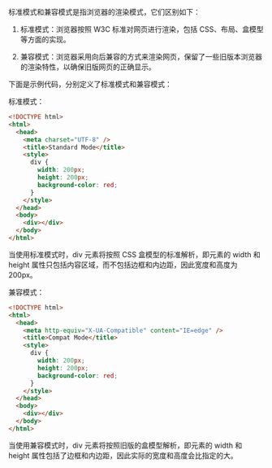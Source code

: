 标准模式和兼容模式是指浏览器的渲染模式，它们区别如下：

1. 标准模式：浏览器按照 W3C 标准对网页进行渲染，包括 CSS、布局、盒模型等方面的实现。

2. 兼容模式：浏览器采用向后兼容的方式来渲染网页，保留了一些旧版本浏览器的渲染特性，以确保旧版网页的正确显示。

下面是示例代码，分别定义了标准模式和兼容模式：

标准模式：

```html
<!DOCTYPE html>
<html>
  <head>
    <meta charset="UTF-8" />
    <title>Standard Mode</title>
    <style>
      div {
        width: 200px;
        height: 200px;
        background-color: red;
      }
    </style>
  </head>
  <body>
    <div></div>
  </body>
</html>
```

当使用标准模式时，div 元素将按照 CSS 盒模型的标准解析，即元素的 width 和 height 属性只包括内容区域，而不包括边框和内边距，因此宽度和高度为 200px。

兼容模式：

```html
<!DOCTYPE html>
<html>
  <head>
    <meta http-equiv="X-UA-Compatible" content="IE=edge" />
    <title>Compat Mode</title>
    <style>
      div {
        width: 200px;
        height: 200px;
        background-color: red;
      }
    </style>
  </head>
  <body>
    <div></div>
  </body>
</html>
```

当使用兼容模式时，div 元素将按照旧版的盒模型解析，即元素的 width 和 height 属性包括了边框和内边距，因此实际的宽度和高度会比指定的大。
